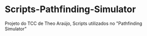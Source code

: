 # Scripts-Pathfinding-Simulator
Projeto do TCC de Theo Araújo, Scripts utilizados no "Pathfinding Simulator"
